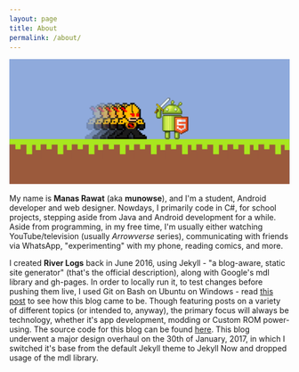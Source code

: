 ```yaml
---
layout: page
title: About
permalink: /about/
---
```

<style>
#about {
    pointer-events: none;
    cursor: default;
    font-weight: bold;
}
</style>

![alt text](/res/pixelated.png)

My name is **Manas Rawat** (aka **munowse**), and I'm a student, Android developer and web designer. Nowdays, I primarily code in C#, for school projects, stepping aside from Java and Android development for a while. Aside from programming, in my free time, I'm usually either watching YouTube/television (usually *Arrowverse* series), communicating with friends via WhatsApp, "experimenting" with my phone, reading comics, and more.

I created **River Logs** back in June 2016, using Jekyll - "a blog-aware, static site generator" (that's the official description), along with Google's mdl library and gh-pages. In order to locally run it, to test changes before pushing them live, I used Git on Bash on Ubuntu on Windows - read [this post](/general/2016/06/18/hello-jekyll.html) to see how this blog came to be. Though featuring posts on a variety of different topics (or intended to, anyway), the primary focus will always be technology, whether it's app development, modding or Custom ROM power-using. The source code for this blog can be found [here](https://github.com/munowse/munowse.github.io). This blog underwent a major design overhaul on the 30th of January, 2017, in which I switched it's base from the default Jekyll theme to Jekyll Now and dropped usage of the mdl library.

